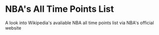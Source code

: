 <h1>NBA's All Time Points List</h1>

A look into Wikipedia's avaliable NBA all time points list via NBA's official website
